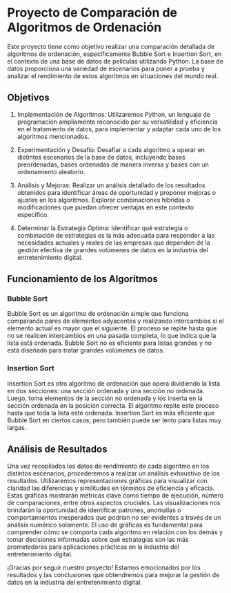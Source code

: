 # Proyecto de Comparación de Algoritmos de Ordenación

Este proyecto tiene como objetivo realizar una comparación detallada de algoritmos de ordenación, específicamente Bubble Sort e Insertion Sort, en el contexto de una base de datos de películas utilizando Python. La base de datos proporciona una variedad de escenarios para poner a prueba y analizar el rendimiento de estos algoritmos en situaciones del mundo real.

## Objetivos

1. Implementación de Algoritmos: Utilizaremos Python, un lenguaje de programación ampliamente reconocido por su versatilidad y eficiencia en el tratamiento de datos, para implementar y adaptar cada uno de los algoritmos mencionados.

2. Experimentación y Desafío: Desafiar a cada algoritmo a operar en distintos escenarios de la base de datos, incluyendo bases preordenadas, bases ordenadas de manera inversa y bases con un ordenamiento aleatorio.

3. Análisis y Mejoras: Realizar un análisis detallado de los resultados obtenidos para identificar áreas de oportunidad y proponer mejoras o ajustes en los algoritmos. Explorar combinaciones híbridas o modificaciones que puedan ofrecer ventajas en este contexto específico.

4. Determinar la Estrategia Óptima: Identificar qué estrategia o combinación de estrategias es la más adecuada para responder a las necesidades actuales y reales de las empresas que dependen de la gestión efectiva de grandes volúmenes de datos en la industria del entretenimiento digital.

## Funcionamiento de los Algoritmos

### Bubble Sort

Bubble Sort es un algoritmo de ordenación simple que funciona comparando pares de elementos adyacentes y realizando intercambios si el elemento actual es mayor que el siguiente. El proceso se repite hasta que no se realicen intercambios en una pasada completa, lo que indica que la lista está ordenada. Bubble Sort no es eficiente para listas grandes y no está diseñado para tratar grandes volúmenes de datos.

### Insertion Sort

Insertion Sort es otro algoritmo de ordenación que opera dividiendo la lista en dos secciones: una sección ordenada y una sección no ordenada. Luego, toma elementos de la sección no ordenada y los inserta en la sección ordenada en la posición correcta. El algoritmo repite este proceso hasta que toda la lista esté ordenada. Insertion Sort es más eficiente que Bubble Sort en ciertos casos, pero también puede ser lento para listas muy largas.

## Análisis de Resultados

Una vez recopilados los datos de rendimiento de cada algoritmo en los distintos escenarios, procederemos a realizar un análisis exhaustivo de los resultados. Utilizaremos representaciones gráficas para visualizar con claridad las diferencias y similitudes en términos de eficiencia y eficacia. Estas gráficas mostrarán métricas clave como tiempo de ejecución, número de comparaciones, entre otros aspectos cruciales. Las visualizaciones nos brindarán la oportunidad de identificar patrones, anomalías o comportamientos inesperados que podrían no ser evidentes a través de un análisis numérico solamente. El uso de gráficas es fundamental para comprender cómo se comporta cada algoritmo en relación con los demás y tomar decisiones informadas sobre qué estrategias son las más prometedoras para aplicaciones prácticas en la industria del entretenimiento digital.

¡Gracias por seguir nuestro proyecto! Estamos emocionados por los resultados y las conclusiones que obtendremos para mejorar la gestión de datos en la industria del entretenimiento digital.
